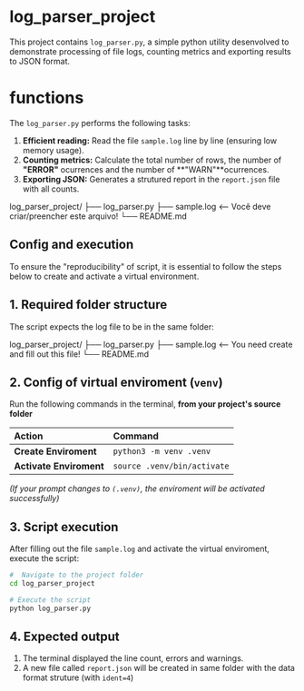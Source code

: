 # log_parser_project

This project contains `log_parser.py`, a simple python utility desenvolved to demonstrate processing of file logs, counting metrics and exporting results to JSON format.

# functions

The `log_parser.py` performs the following tasks:
1.  **Efficient reading:** Read the file `sample.log` line by line (ensuring low memory usage).
2.  **Counting metrics:**  Calculate the total number of rows, the number of  **"ERROR"** ocurrences and the number of **"WARN"**ocurrences.
3. **Exporting JSON:** Generates a strutured report in the `report.json` file with all counts.

log_parser_project/
├── log_parser.py
├── sample.log  <-- Você deve criar/preencher este arquivo!
└── README.md

## Config and execution

To ensure the "reproducibility" of script, it is essential to follow the steps below to create and activate a virtual environment.

## 1. Required folder structure

The script expects the log file to be in the same folder:

log_parser_project/
├── log_parser.py
├── sample.log  <-- You need create and fill out this file!
└── README.md

## 2. Config of virtual enviroment (`venv`)

Run the following commands in the terminal, **from your project's source folder**

| Action | Command |
| :--- | :--- |
| **Create Enviroment** | `python3 -m venv .venv` |
| **Activate Enviroment** | `source .venv/bin/activate` |

*(If your prompt changes to `(.venv)`, the enviroment will be activated successfully)*

## 3. Script execution

After filling out the file `sample.log` and activate the virtual enviroment, execute the script:

```bash
#  Navigate to the project folder
cd log_parser_project

# Execute the script
python log_parser.py
```

## 4. Expected output

1. The terminal displayed the line count, errors and warnings.
2. A new file called `report.json` will be created in same folder with the data format struture (with `ident=4`)